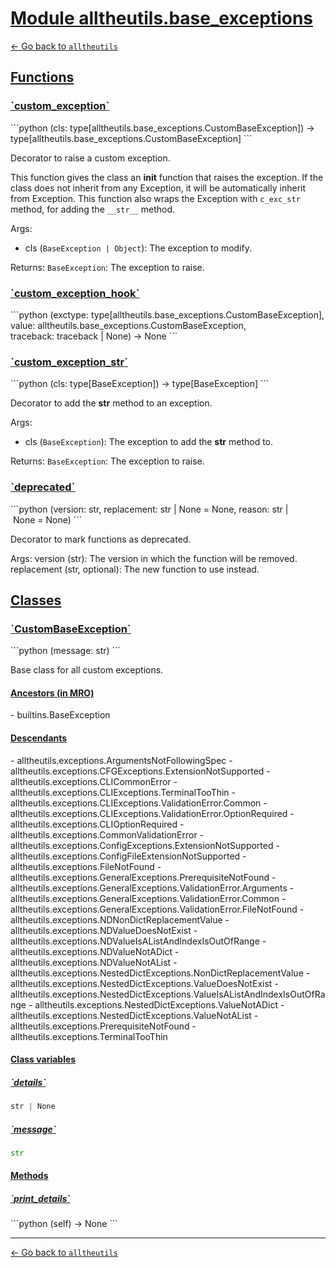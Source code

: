 # <h1 id="module-alltheutilsbase_exceptions"><a href="#module-alltheutilsbase_exceptions">Module alltheutils.base_exceptions</a></h1>

[← Go back to `alltheutils`](./index.md)

<h2 id="functions"><a href="#functions">Functions</a></h2>

<h3 id="custom_exception"><a href="#custom_exception">`custom_exception`</a></h3>
```python
(cls: type[alltheutils.base_exceptions.CustomBaseException]) → type[alltheutils.base_exceptions.CustomBaseException]
```

Decorator to raise a custom exception.

This function gives the class an __init__ function that raises the exception.
If the class does not inherit from any Exception, it will be automatically inherit from Exception.
This function also wraps the Exception with `c_exc_str` method, for adding the `__str__` method.

Args:
- cls (`BaseException | Object`): The exception to modify.

Returns:
`BaseException`: The exception to raise.

<h3 id="custom_exception_hook"><a href="#custom_exception_hook">`custom_exception_hook`</a></h3>
```python
(exctype: type[alltheutils.base_exceptions.CustomBaseException], value: alltheutils.base_exceptions.CustomBaseException, traceback: traceback | None) → None
```

<h3 id="custom_exception_str"><a href="#custom_exception_str">`custom_exception_str`</a></h3>
```python
(cls: type[BaseException]) → type[BaseException]
```

Decorator to add the __str__ method to an exception.

Args:
- cls (`BaseException`): The exception to add the __str__ method to.

Returns:
`BaseException`: The exception to raise.

<h3 id="deprecated"><a href="#deprecated">`deprecated`</a></h3>
```python
(version: str, replacement: str | None = None, reason: str | None = None)
```

Decorator to mark functions as deprecated.

Args:
    version (str): The version in which the function will be removed.
    replacement (str, optional): The new function to use instead.

<h2 id="classes"><a href="#classes">Classes</a></h2>

<h3 id="custombaseexception"><a href="#custombaseexception">`CustomBaseException`</a></h3>
```python
(message: str)
```

Base class for all custom exceptions.

<h4 id="ancestors-in-mro"><a href="#ancestors-in-mro">Ancestors (in MRO)</a></h4>
- builtins.BaseException

<h4 id="descendants"><a href="#descendants">Descendants</a></h4>
- alltheutils.exceptions.ArgumentsNotFollowingSpec
- alltheutils.exceptions.CFGExceptions.ExtensionNotSupported
- alltheutils.exceptions.CLICommonError
- alltheutils.exceptions.CLIExceptions.TerminalTooThin
- alltheutils.exceptions.CLIExceptions.ValidationError.Common
- alltheutils.exceptions.CLIExceptions.ValidationError.OptionRequired
- alltheutils.exceptions.CLIOptionRequired
- alltheutils.exceptions.CommonValidationError
- alltheutils.exceptions.ConfigExceptions.ExtensionNotSupported
- alltheutils.exceptions.ConfigFileExtensionNotSupported
- alltheutils.exceptions.FileNotFound
- alltheutils.exceptions.GeneralExceptions.PrerequisiteNotFound
- alltheutils.exceptions.GeneralExceptions.ValidationError.Arguments
- alltheutils.exceptions.GeneralExceptions.ValidationError.Common
- alltheutils.exceptions.GeneralExceptions.ValidationError.FileNotFound
- alltheutils.exceptions.NDNonDictReplacementValue
- alltheutils.exceptions.NDValueDoesNotExist
- alltheutils.exceptions.NDValueIsAListAndIndexIsOutOfRange
- alltheutils.exceptions.NDValueNotADict
- alltheutils.exceptions.NDValueNotAList
- alltheutils.exceptions.NestedDictExceptions.NonDictReplacementValue
- alltheutils.exceptions.NestedDictExceptions.ValueDoesNotExist
- alltheutils.exceptions.NestedDictExceptions.ValueIsAListAndIndexIsOutOfRange
- alltheutils.exceptions.NestedDictExceptions.ValueNotADict
- alltheutils.exceptions.NestedDictExceptions.ValueNotAList
- alltheutils.exceptions.PrerequisiteNotFound
- alltheutils.exceptions.TerminalTooThin

<h4 id="class-variables"><a href="#class-variables">Class variables</a></h4>

<h5 id="details"><a href="#details">`details`</a></h5>

```python
str | None
```

<h5 id="message"><a href="#message">`message`</a></h5>

```python
str
```

<h4 id="methods"><a href="#methods">Methods</a></h4>

<h5 id="print_details"><a href="#print_details">`print_details`</a></h5>
```python
(self) → None
```

---

[← Go back to `alltheutils`](./index.md)
